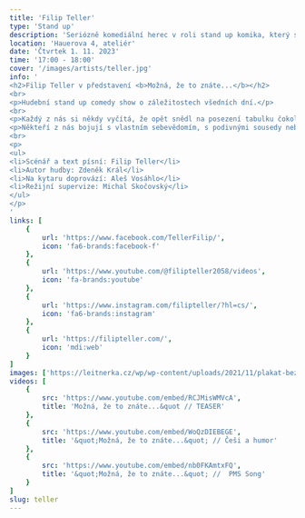 ```yaml
---
title: 'Filip Teller'
type: 'Stand up'
description: 'Seriózně komediální herec v roli stand up komika, který svá autorská představení využívá jako platformu pro sdělování aktuálních témat.'
location: 'Hauerova 4, ateliér'
date: 'Čtvrtek 1. 11. 2023'
time: '17:00 - 18:00'
cover: '/images/artists/teller.jpg'
info: '
<h2>Filip Teller v představení <b>Možná, že to znáte...</b></h2>
<br>
<p>Hudební stand up comedy show o záležitostech všedních dní.</p>
<br>
<p>Každý z nás si někdy vyčítá, že opět snědl na posezení tabulku čokolády, opět nešel cvičit, nebo opět adoptoval útulkového psa. </p><br>
<p>Někteří z nás bojují s vlastním sebevědomím, s podivnými sousedy nebo s premenstruačním syndromem své ženy... Všichni tak trochu řešíme to stejné a nakonec nás nejvíc formuje a mění láska a smrt.</p>
<br>
<p>
<ul>
<li>Scénář a text písní: Filip Teller</li>
<li>Autor hudby: Zdeněk Král</li>
<li>Na kytaru doprovází: Aleš Vosáhlo</li>
<li>Režijní supervize: Michal Skočovský</li>
</ul>
</p>
'
links: [
    {
        url: 'https://www.facebook.com/TellerFilip/',
        icon: 'fa6-brands:facebook-f'
    },
    {
        url: 'https://www.youtube.com/@filipteller2058/videos',
        icon: 'fa-brands:youtube'
    },
    {
        url: 'https://www.instagram.com/filipteller/?hl=cs/',
        icon: 'fa6-brands:instagram'
    },
    {
        url: 'https://filipteller.com/',
        icon: 'mdi:web'
    }
]
images: ['https://leitnerka.cz/wp/wp-content/uploads/2021/11/plakat-bez-dat.jpg','https://leitnerka.cz/wp/wp-content/uploads/2022/01/1-33-1920x1278.jpg','https://rosenfeldovpalac.sk/wp-content/uploads/2022/06/004_divadlo-mozna-ze-to-znate-filip-teller_Copyright-Marek-Jan%C4%8D%C3%BAch_July-16-2022_resize.jpg']
videos: [
    {
        src: 'https://www.youtube.com/embed/RCJMisWMVcA',
        title: 'Možná, že to znáte...&quot // TEASER'
    },
    {
        src: 'https://www.youtube.com/embed/WoQzDIEBEGE',
        title: '&quot;Možná, že to znáte...&quot; // Češi a humor'
    },
    {
        src: 'https://www.youtube.com/embed/nb0FKAmtxFQ',
        title: '&quot;Možná, že to znáte...&quot; //  PMS Song'
    }
]
slug: teller
---
```


